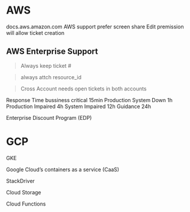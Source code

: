 # AWS
docs.aws.amazon.com
AWS support prefer screen share
Edit premission will allow ticket creation

## AWS Enterprise Support
> Always keep ticket #

> always attch resource_id

> Cross Account needs open tickets in both accounts

Response Time
bussiness critical 15min
Production System Down 1h
Production Impaired 4h
System Impaired 12h
Guidance 24h

Enterprise Discount Program (EDP)

# GCP
GKE

Google Cloud’s containers as a service (CaaS)

StackDriver

Cloud Storage

Cloud Functions

